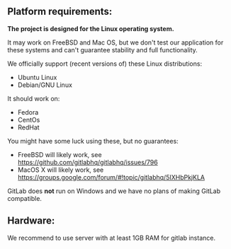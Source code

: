 ## Platform requirements:

**The project is designed for the Linux operating system.**

It may work on FreeBSD and Mac OS, but we don't test our application for these systems and can't guarantee stability and full functionality.

We officially support (recent versions of) these Linux distributions:

- Ubuntu Linux
- Debian/GNU Linux

It should work on:

- Fedora
- CentOs
- RedHat

You might have some luck using these, but no guarantees:

- FreeBSD will likely work, see https://github.com/gitlabhq/gitlabhq/issues/796
- MacOS X will likely work, see https://groups.google.com/forum/#!topic/gitlabhq/5IXHbPkjKLA

GitLab does **not** run on Windows and we have no plans of making GitLab compatible.


## Hardware: 

We recommend to use server with at least 1GB RAM for gitlab instance.
